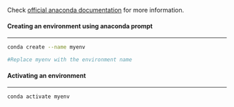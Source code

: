 

Check [official anaconda documentation](https://conda.io/projects/conda/en/latest/user-guide/tasks/manage-environments.html) for more information.

  

#### Creating an environment using anaconda prompt

---



```bash
conda create --name myenv

#Replace myenv with the environment name
```

  

#### Activating an environment

---

```bash
conda activate myenv
```